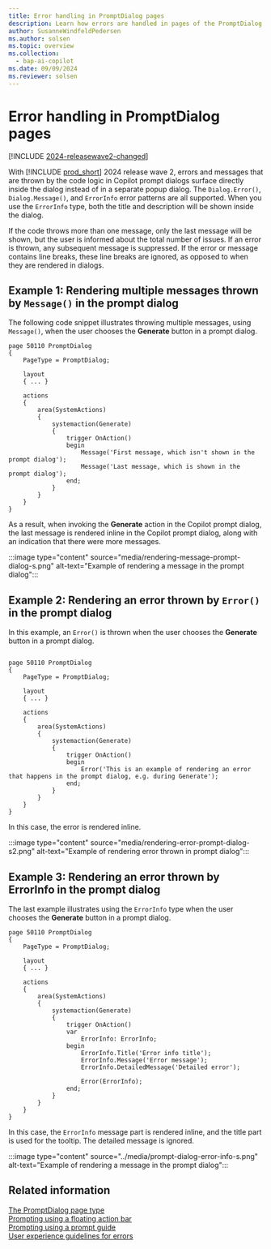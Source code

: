 ```yaml
---
title: Error handling in PromptDialog pages
description: Learn how errors are handled in pages of the PromptDialog type in Business Central.
author: SusanneWindfeldPedersen
ms.author: solsen
ms.topic: overview
ms.collection:
  - bap-ai-copilot
ms.date: 09/09/2024
ms.reviewer: solsen
---
```


# Error handling in PromptDialog pages

[!INCLUDE [2024-releasewave2-changed](../includes/2024-releasewave2-changed.md)]

With [!INCLUDE [prod_short](includes/prod_short.md)] 2024 release wave 2, errors and messages that are thrown by the code logic in Copilot prompt dialogs surface directly inside the dialog instead of in a separate popup dialog. The `Dialog.Error()`, `Dialog.Message()`, and `ErrorInfo` error patterns are all supported. When you use the `ErrorInfo` type, both the title and description will be shown inside the dialog.

If the code throws more than one message, only the last message will be shown, but the user is informed about the total number of issues. If an error is thrown, any subsequent message is suppressed. If the error or message contains line breaks, these line breaks are ignored, as opposed to when they are rendered in dialogs.

## Example 1: Rendering multiple messages thrown by `Message()` in the prompt dialog

The following code snippet illustrates throwing multiple messages, using `Message()`, when the user chooses the **Generate** button in a prompt dialog.

```al
page 50110 PromptDialog
{
    PageType = PromptDialog;

    layout
    { ... }

    actions
    {
        area(SystemActions)
        {
            systemaction(Generate)
            {
                trigger OnAction()
                begin
                    Message('First message, which isn't shown in the prompt dialog');
                    Message('Last message, which is shown in the prompt dialog');
                end;
            }
        }
    }
}
```

As a result, when invoking the **Generate** action in the Copilot prompt dialog, the last message is rendered inline in the Copilot prompt dialog, along with an indication that there were more messages.

:::image type="content" source="media/rendering-message-prompt-dialog-s.png" alt-text="Example of rendering a message in the prompt dialog":::

## Example 2: Rendering an error thrown by `Error()` in the prompt dialog

In this example, an `Error()` is thrown when the user chooses the **Generate** button in a prompt dialog.

```al

page 50110 PromptDialog
{
    PageType = PromptDialog;

    layout
    { ... }

    actions
    {
        area(SystemActions)
        {
            systemaction(Generate)
            {
                trigger OnAction()
                begin
                    Error('This is an example of rendering an error that happens in the prompt dialog, e.g. during Generate');
                end;
            }
        }
    }
}
```

In this case, the error is rendered inline.

:::image type="content" source="media/rendering-error-prompt-dialog-s2.png" alt-text="Example of rendering error thrown in prompt dialog":::

## Example 3: Rendering an error thrown by ErrorInfo in the prompt dialog

The last example illustrates using the `ErrorInfo` type when the user chooses the **Generate** button in a prompt dialog.

```al
page 50110 PromptDialog
{
    PageType = PromptDialog;

    layout
    { ... }

    actions
    {
        area(SystemActions)
        {
            systemaction(Generate)
            {
                trigger OnAction()
                var
                    ErrorInfo: ErrorInfo;
                begin
                    ErrorInfo.Title('Error info title');
                    ErrorInfo.Message('Error message');
                    ErrorInfo.DetailedMessage('Detailed error');

                    Error(ErrorInfo);
                end;
            }
        }
    }
}
```

In this case, the `ErrorInfo` message part is rendered inline, and the title part is used for the tooltip. The detailed message is ignored. 

:::image type="content" source="../media/prompt-dialog-error-info-s.png" alt-text="Example of rendering a message in the prompt dialog":::

## Related information

[The PromptDialog page type](devenv-page-type-promptdialog.md)  
[Prompting using a floating action bar](devenv-page-prompting-floating-actionbar.md)  
[Prompting using a prompt guide](devenv-page-promptguide.md)  
[User experience guidelines for errors](devenv-error-handling-guidelines.md)